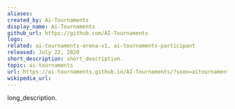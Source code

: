 ```yaml
---
aliases: 
created_by: Ai-Tournaments
display_name: Ai-Tournaments
github_url: https://github.com/AI-Tournaments
logo: 
related: ai-tournaments-arena-v1, ai-tournaments-participant
released: July 22, 2020
short_description: short_description.
topic: ai-tournaments
url: https://ai-tournaments.github.io/AI-Tournaments/?soon=aitournaments.io
wikipedia_url: 
---
```

long_description.
